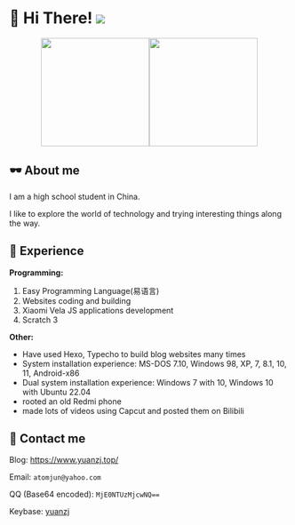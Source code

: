 # 👋 Hi There! ![](https://komarev.com/ghpvc/?username=yzl3014)
<div align="center">
  <img height="195px" src="https://github-readme-stats.vercel.app/api?username=yzl3014&show_icons=true&rank_icon=github" /><img height="195px" src="https://github-readme-stats.vercel.app/api/top-langs/?username=yzl3014&layout=compact&size_weight=0.5&count_weight=0.5" />
</div>

## 🕶 About me

I am a high school student in China.

I like to explore the world of technology and trying interesting things along the way.

## 📃 Experience

**Programming:**
1. Easy Programming Language(易语言)
2. Websites coding and building
3. Xiaomi Vela JS applications development
4. Scratch 3

**Other:**
- Have used Hexo, Typecho to build blog websites many times
- System installation experience: MS-DOS 7.10, Windows 98, XP, 7, 8.1, 10, 11, Android-x86
- Dual system installation experience: Windows 7 with 10, Windows 10 with Ubuntu 22.04
- rooted an old Redmi phone
- made lots of videos using Capcut and posted them on Bilibili

## 💬 Contact me

Blog: https://www.yuanzj.top/

Email: `atomjun@yahoo.com`

QQ (Base64 encoded): `MjE0NTUzMjcwNQ==`

Keybase: [yuanzj](https://keybase.io/yuanzj)
